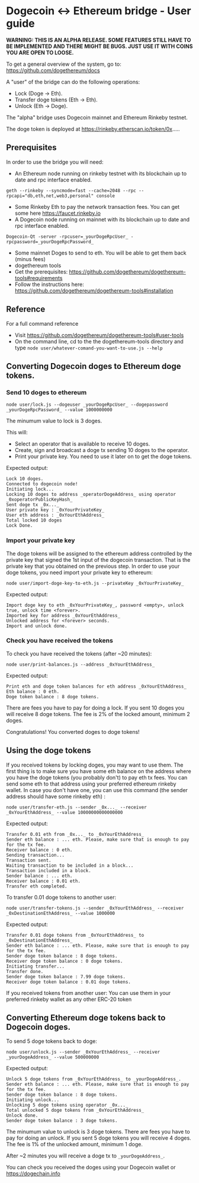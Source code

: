 # Dogecoin <-> Ethereum bridge - User guide

**WARNING: THIS IS AN ALPHA RELEASE. SOME FEATURES STILL HAVE TO BE IMPLEMENTED AND THERE MIGHT BE BUGS. JUST USE IT WITH COINS YOU ARE OPEN TO LOOSE.**

To get a general overview of the system, go to: https://github.com/dogethereum/docs

A "user" of the bridge can do the following operations:
* Lock (Doge -> Eth).
* Transfer doge tokens (Eth -> Eth).
* Unlock (Eth -> Doge).

The "alpha" bridge uses Dogecoin mainnet and Ethereum Rinkeby testnet.

The doge token is deployed at 
https://rinkeby.etherscan.io/token/0x.....

## Prerequisites

In order to use the bridge you will need:

* An Ethereum node running on rinkeby testnet with its blockchain up to date and rpc interface enabled. 
```
geth --rinkeby --syncmode=fast --cache=2048 --rpc --rpcapi="db,eth,net,web3,personal" console
```
* Some Rinkeby Eth to pay the network transaction fees. You can get some here https://faucet.rinkeby.io
* A Dogecoin node running on mainnet with its blockchain up to date and rpc interface enabled.
```
Dogecoin-Qt -server -rpcuser=_yourDogeRpcUser_ -rpcpassword=_yourDogeRpcPassword_ 
```
* Some mainnet Doges to send to eth. You will be able to get them back (minus fees)
* dogethereum tools
 * Get the prerequisites: https://github.com/dogethereum/dogethereum-tools#requirements
 * Follow the instructions here: https://github.com/dogethereum/dogethereum-tools#installation

## Reference

For a full command reference 
* Visit https://github.com/dogethereum/dogethereum-tools#user-tools 
* On the command line, cd to the the dogethereum-tools directory and type `node user/whatever-comand-you-want-to-use.js --help`


## Converting Dogecoin doges to Ethereum doge tokens.

### Send 10 doges to ethereum

```
node user/lock.js --dogeuser _yourDogeRpcUser_ --dogepassword _yourDogeRpcPassword_ --value 1000000000
```

The minumum value to lock is 3 doges.

This will:
* Select an operator that is available to receive 10 doges.
* Create, sign and broadcast a doge tx sending 10 doges to the operator.
* Print your private key. You need to use it later on to get the doge tokens. 

Expected output:
```
Lock 10 doges.
Connected to dogecoin node!
Initiating lock... 
Locking 10 doges to address _operatorDogeAddress_ using operator _0xoperatorPublicKeyHash_
Sent doge tx _0x..._
User private key : _0xYourPrivateKey_
User eth address : _0xYourEthAddress_
Total locked 10 doges
Lock Done.
```

### Import your private key

The doge tokens will be assigned to the ethereum address controlled by the private key that signed the 1st input of the dogecoin transaction.
That is the private key that you obtained on the previous step.
In order to use your doge tokens, you need import your private key to ethereum:
```
node user/import-doge-key-to-eth.js --privateKey _0xYourPrivateKey_
```
Expected output:
```
Import doge key to eth _0xYourPrivateKey_, password <empty>, unlock true, unlock time <forever>.
Imported key for address _0xYourEthAddress_
Unlocked address for <forever> seconds.
Import and unlock done.
```

### Check you have received the tokens

To check you have received the tokens (after ~20 minutes):
```
node user/print-balances.js --address _0xYourEthAddress_
```
Expected output:
```
Print eth and doge token balances for eth address _0xYourEthAddress_
Eth balance : 0 eth.
Doge token balance : 8 doge tokens.
```
There are fees you have to pay for doing a lock.
If you sent 10 doges you will receive 8 doge tokens.
The fee is 2% of the locked amount, minimum 2 doges.

Congratulations! You converted doges to doge tokens!


## Using the doge tokens

If you received tokens by locking doges, you may want to use them.
The first thing is to make sure you have some eth balance on the address where you have the doge tokens (you probably don't) to pay eth tx fees.
You can send some eth to that address using your preferred ethereum rinkeby wallet.
In case you don't have one, you can use this command (the sender address should have some rinkeby eth) :
```
node user/transfer-eth.js --sender _0x..._ --receiver _0xYourEthAddress_ --value 10000000000000000
```
Expected output:
```
Transfer 0.01 eth from _0x..._ to _0xYourEthAddress_
Sender eth balance : ... eth. Please, make sure that is enough to pay for the tx fee.
Receiver balance : 0 eth.
Sending transaction...
Transaction sent.
Waiting transaction to be included in a block...
Transaction included in a block.
Sender balance : ... eth.
Receiver balance : 0.01 eth.
Transfer eth completed.
```

To transfer 0.01 doge tokens to another user:
```
node user/transfer-tokens.js --sender _0xYourEthAddress_ --receiver _0xDestinationEthAddress_ --value 1000000
```
Expected output:
```
Transfer 0.01 doge tokens from _0xYourEthAddress_ to _0xDestinationEthAddress_
Sender eth balance : ... eth. Please, make sure that is enough to pay for the tx fee.
Sender doge token balance : 8 doge tokens.
Receiver doge token balance : 0 doge tokens.
Initiating transfer... 
Transfer done.
Sender doge token balance : 7.99 doge tokens.
Receiver doge token balance : 0.01 doge tokens.
```

If you received tokens from another user:
You can use them in your preferred rinkeby wallet as any other ERC-20 token 


## Converting Ethereum doge tokens back to Dogecoin doges.

To send 5 doge tokens back to doge:
```
node user/unlock.js --sender _0xYourEthAddress_ --receiver _yourDogeAddress_ --value 500000000
```
Expected output:
```
Unlock 5 doge tokens from _0xYourEthAddress_ to _yourDogeAddress_.
Sender eth balance : ... eth. Please, make sure that is enough to pay for the tx fee.
Sender doge token balance : 8 doge tokens.
Initiating unlock... 
Unlocking 5 doge tokens using operator _0x..._
Total unlocked 5 doge tokens from _0xYourEthAddress_
Unlock done.
Sender doge token balance : 3 doge tokens.
```

The minumum value to unlock is 3 doge tokens.
There are fees you have to pay for doing an unlock.
If you sent 5 doge tokens you will receive 4 doges.
The fee is 1% of the unlocked amount, minimum 1 doge.

After ~2 minutes you will receive a doge tx to `_yourDogeAddress_`.

You can check you received the doges using your Dogecoin wallet or https://dogechain.info
